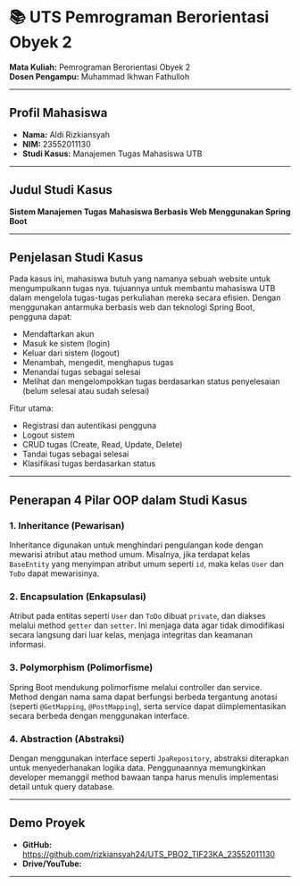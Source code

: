 # 📚 UTS Pemrograman Berorientasi Obyek 2

**Mata Kuliah:** Pemrograman Berorientasi Obyek 2  
**Dosen Pengampu:** Muhammad Ikhwan Fathulloh  

---

## Profil Mahasiswa

- **Nama:** Aldi Rizkiansyah  
- **NIM:** 23552011130
- **Studi Kasus:** Manajemen Tugas Mahasiswa UTB  

---

## Judul Studi Kasus

**Sistem Manajemen Tugas Mahasiswa Berbasis Web Menggunakan Spring Boot**

---

## Penjelasan Studi Kasus

Pada kasus ini, mahasiswa butuh yang namanya sebuah website untuk mengumpulkann tugas nya. tujuannya untuk membantu mahasiswa UTB dalam mengelola tugas-tugas perkuliahan mereka secara efisien. Dengan menggunakan antarmuka berbasis web dan teknologi Spring Boot, pengguna dapat:

- Mendaftarkan akun
- Masuk ke sistem (login)
- Keluar dari sistem (logout)
- Menambah, mengedit, menghapus tugas
- Menandai tugas sebagai selesai
- Melihat dan mengelompokkan tugas berdasarkan status penyelesaian (belum selesai atau sudah selesai)

Fitur utama:
- Registrasi dan autentikasi pengguna
- Logout sistem
- CRUD tugas (Create, Read, Update, Delete)
- Tandai tugas sebagai selesai
- Klasifikasi tugas berdasarkan status

---

## Penerapan 4 Pilar OOP dalam Studi Kasus

### 1. Inheritance (Pewarisan)
Inheritance digunakan untuk menghindari pengulangan kode dengan mewarisi atribut atau method umum. Misalnya, jika terdapat kelas `BaseEntity` yang menyimpan atribut umum seperti `id`, maka kelas `User` dan `ToDo` dapat mewarisinya.

### 2. Encapsulation (Enkapsulasi)
Atribut pada entitas seperti `User` dan `ToDo` dibuat `private`, dan diakses melalui method `getter` dan `setter`. Ini menjaga data agar tidak dimodifikasi secara langsung dari luar kelas, menjaga integritas dan keamanan informasi.

### 3. Polymorphism (Polimorfisme)
Spring Boot mendukung polimorfisme melalui controller dan service. Method dengan nama sama dapat berfungsi berbeda tergantung anotasi (seperti `@GetMapping`, `@PostMapping`), serta service dapat diimplementasikan secara berbeda dengan menggunakan interface.

### 4. Abstraction (Abstraksi)
Dengan menggunakan interface seperti `JpaRepository`, abstraksi diterapkan untuk menyederhanakan logika data. Penggunaannya memungkinkan developer memanggil method bawaan tanpa harus menulis implementasi detail untuk query database.

---

## Demo Proyek

- **GitHub:** https://github.com/rizkiansyah24/UTS_PBO2_TIF23KA_23552011130
- **Drive/YouTube:** 

---
